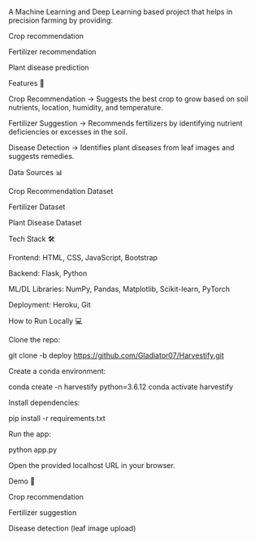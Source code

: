 A Machine Learning and Deep Learning based project that helps in precision farming by providing:

Crop recommendation

Fertilizer recommendation

Plant disease prediction

Features 🚀

Crop Recommendation → Suggests the best crop to grow based on soil nutrients, location, humidity, and temperature.

Fertilizer Suggestion → Recommends fertilizers by identifying nutrient deficiencies or excesses in the soil.

Disease Detection → Identifies plant diseases from leaf images and suggests remedies.

Data Sources 📊

Crop Recommendation Dataset

Fertilizer Dataset

Plant Disease Dataset

Tech Stack 🛠️

Frontend: HTML, CSS, JavaScript, Bootstrap

Backend: Flask, Python

ML/DL Libraries: NumPy, Pandas, Matplotlib, Scikit-learn, PyTorch

Deployment: Heroku, Git

How to Run Locally 💻

Clone the repo:

git clone -b deploy https://github.com/Gladiator07/Harvestify.git


Create a conda environment:

conda create -n harvestify python=3.6.12
conda activate harvestify


Install dependencies:

pip install -r requirements.txt


Run the app:

python app.py


Open the provided localhost URL in your browser.

Demo 🌱

Crop recommendation

Fertilizer suggestion

Disease detection (leaf image upload)
